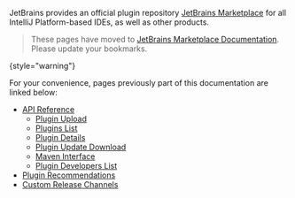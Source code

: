 [//]: # (title: JetBrains Marketplace)

<!-- Copyright 2000-2022 JetBrains s.r.o. and other contributors. Use of this source code is governed by the Apache 2.0 license that can be found in the LICENSE file. -->

JetBrains provides an official plugin repository [JetBrains Marketplace](https://plugins.jetbrains.com) for all IntelliJ Platform-based IDEs, as well as other products.

> These pages have moved to [JetBrains Marketplace Documentation](https://plugins.jetbrains.com/docs/marketplace). Please update your bookmarks.
>
{style="warning"}

For your convenience, pages previously part of this documentation are linked below:

* [API Reference](https://plugins.jetbrains.com/docs/marketplace/api-reference.html)
  * [Plugin Upload](https://plugins.jetbrains.com/docs/marketplace/plugin-upload.html)
  * [Plugins List](https://plugins.jetbrains.com/docs/marketplace/plugins-list.html)
  * [Plugin Details](https://plugins.jetbrains.com/docs/marketplace/plugin-details.html)
  * [Plugin Update Download](https://plugins.jetbrains.com/docs/marketplace/plugin-update-download.html)
  * [Maven Interface](https://plugins.jetbrains.com/docs/marketplace/maven-interface.html)
  * [Plugin Developers List](https://plugins.jetbrains.com/docs/marketplace/plugin-developers-list.html)
* [Plugin Recommendations](https://plugins.jetbrains.com/docs/marketplace/intellij-plugin-recommendations.html)
* [Custom Release Channels](https://plugins.jetbrains.com/docs/marketplace/custom-release-channels.html)
